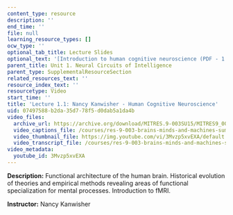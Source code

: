 ```yaml
---
content_type: resource
description: ''
end_time: ''
file: null
learning_resource_types: []
ocw_type: ''
optional_tab_title: Lecture Slides
optional_text: '[Introduction to human cognitive neuroscience (PDF - 1.1MB)](/courses/res-9-003-brains-minds-and-machines-summer-course-summer-2015/resources/mitres_9_003sum15_lec1-1)'
parent_title: Unit 1. Neural Circuits of Intelligence
parent_type: SupplementalResourceSection
related_resources_text: ''
resource_index_text: ''
resourcetype: Video
start_time: ''
title: 'Lecture 1.1: Nancy Kanwisher - Human Cognitive Neuroscience'
uid: 07497588-b2da-35d7-78f5-d0dab5a1da4b
video_files:
  archive_url: https://archive.org/download/MITRES.9-003SU15/MITRES9_003SU15_Lecture_1-1_300k.mp4
  video_captions_file: /courses/res-9-003-brains-minds-and-machines-summer-course-summer-2015/f17405b5bdb55b94a27db36a3965150f_3Mvzp5xvEXA.vtt
  video_thumbnail_file: https://img.youtube.com/vi/3Mvzp5xvEXA/default.jpg
  video_transcript_file: /courses/res-9-003-brains-minds-and-machines-summer-course-summer-2015/2399904e604d7bc91c488dba18bc17b7_3Mvzp5xvEXA.pdf
video_metadata:
  youtube_id: 3Mvzp5xvEXA
---
```


**Description:** Functional architecture of the human brain. Historical evolution of theories and empirical methods revealing areas of functional specialization for mental processes. Introduction to fMRI.

**Instructor:** Nancy Kanwisher